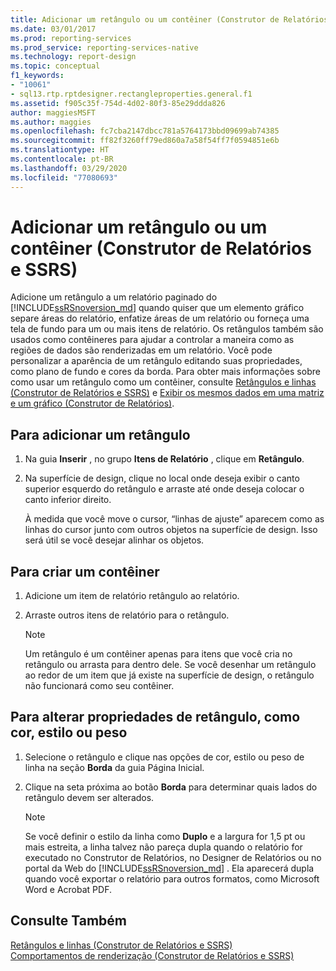 ```yaml
---
title: Adicionar um retângulo ou um contêiner (Construtor de Relatórios) | Microsoft Docs
ms.date: 03/01/2017
ms.prod: reporting-services
ms.prod_service: reporting-services-native
ms.technology: report-design
ms.topic: conceptual
f1_keywords:
- "10061"
- sql13.rtp.rptdesigner.rectangleproperties.general.f1
ms.assetid: f905c35f-754d-4d02-80f3-85e29ddda826
author: maggiesMSFT
ms.author: maggies
ms.openlocfilehash: fc7cba2147dbcc781a5764173bbd09699ab74385
ms.sourcegitcommit: ff82f3260ff79ed860a7a58f54ff7f0594851e6b
ms.translationtype: HT
ms.contentlocale: pt-BR
ms.lasthandoff: 03/29/2020
ms.locfileid: "77080693"
---
```

# <a name="add-a-rectangle-or-container-report-builder-and-ssrs"></a>Adicionar um retângulo ou um contêiner (Construtor de Relatórios e SSRS)
  Adicione um retângulo a um relatório paginado do [!INCLUDE[ssRSnoversion_md](../../includes/ssrsnoversion-md.md)] quando quiser que um elemento gráfico separe áreas do relatório, enfatize áreas de um relatório ou forneça uma tela de fundo para um ou mais itens de relatório. Os retângulos também são usados como contêineres para ajudar a controlar a maneira como as regiões de dados são renderizadas em um relatório. Você pode personalizar a aparência de um retângulo editando suas propriedades, como plano de fundo e cores da borda. Para obter mais informações sobre como usar um retângulo como um contêiner, consulte [Retângulos e linhas &#40;Construtor de Relatórios e SSRS&#41;](../../reporting-services/report-design/rectangles-and-lines-report-builder-and-ssrs.md) e [Exibir os mesmos dados em uma matriz e um gráfico &#40;Construtor de Relatórios&#41;](../../reporting-services/report-design/display-the-same-data-on-a-matrix-and-a-chart-report-builder.md).    
   
## <a name="to-add-a-rectangle"></a>Para adicionar um retângulo    
    
1.  Na guia **Inserir** , no grupo **Itens de Relatório** , clique em **Retângulo**.    
    
2.  Na superfície de design, clique no local onde deseja exibir o canto superior esquerdo do retângulo e arraste até onde deseja colocar o canto inferior direito.    
    
     À medida que você move o cursor, “linhas de ajuste” aparecem como as linhas do cursor junto com outros objetos na superfície de design. Isso será útil se você desejar alinhar os objetos.    
    
## <a name="to-create-a-container"></a>Para criar um contêiner    
    
1.  Adicione um item de relatório retângulo ao relatório.    
    
2.  Arraste outros itens de relatório para o retângulo.    
    
    > [!NOTE]    
    >  Um retângulo é um contêiner apenas para itens que você cria no retângulo ou arrasta para dentro dele. Se você desenhar um retângulo ao redor de um item que já existe na superfície de design, o retângulo não funcionará como seu contêiner.    
    
## <a name="to-change-rectangle-properties-such-as-color-style-or-weight"></a>Para alterar propriedades de retângulo, como cor, estilo ou peso    
    
1.  Selecione o retângulo e clique nas opções de cor, estilo ou peso de linha na seção **Borda** da guia Página Inicial.    
    
2.  Clique na seta próxima ao botão **Borda** para determinar quais lados do retângulo devem ser alterados.    
    
    > [!NOTE]    
    >  Se você definir o estilo da linha como **Duplo** e a largura for 1,5 pt ou mais estreita, a linha talvez não pareça dupla quando o relatório for executado no Construtor de Relatórios, no Designer de Relatórios ou no portal da Web do [!INCLUDE[ssRSnoversion_md](../../includes/ssrsnoversion-md.md)] . Ela aparecerá dupla quando você exportar o relatório para outros formatos, como Microsoft Word e Acrobat PDF.    
    
## <a name="see-also"></a>Consulte Também    
 [Retângulos e linhas &#40;Construtor de Relatórios e SSRS&#41;](../../reporting-services/report-design/rectangles-and-lines-report-builder-and-ssrs.md)     
 [Comportamentos de renderização &#40;Construtor de Relatórios e SSRS&#41;](../../reporting-services/report-design/rendering-behaviors-report-builder-and-ssrs.md)    
    
  
